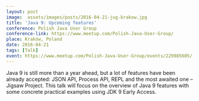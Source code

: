 ```yaml
---
layout: post
image:  assets/images/posts/2016-04-21-jug-krakow.jpg
title: 'Java 9: Upcoming features'
conference: Polish Java User Group
conference-link: https://www.meetup.com/Polish-Java-User-Group/
place: Kraków, Poland
date: 2016-04-21
tags: [Talk]
event: https://www.meetup.com/Polish-Java-User-Group/events/229985605/
---
```


Java 9 is still more than a year ahead, but a lot of features have been already accepted: JSON API, Process API, REPL and the most awaited one – Jigsaw Project. This talk will focus on the overview of Java 9 features with some concrete practical examples using JDK 9 Early Access.